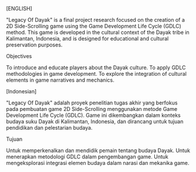 [ENGLISH]

"Legacy Of Dayak" is a final project research focused on the creation of a 2D Side-Scrolling game using the Game Development Life Cycle (GDLC) method. This game is developed in the cultural context of the Dayak tribe in Kalimantan, Indonesia, and is designed for educational and cultural preservation purposes.

Objectives

To introduce and educate players about the Dayak culture.
To apply GDLC methodologies in game development.
To explore the integration of cultural elements in game narratives and mechanics.

[Indonesian]

"Legacy Of Dayak" adalah proyek penelitian tugas akhir yang berfokus pada pembuatan game 2D Side-Scrolling menggunakan metode Game Development Life Cycle (GDLC). Game ini dikembangkan dalam konteks budaya suku Dayak di Kalimantan, Indonesia, dan dirancang untuk tujuan pendidikan dan pelestarian budaya.

Tujuan

Untuk memperkenalkan dan mendidik pemain tentang budaya Dayak.
Untuk menerapkan metodologi GDLC dalam pengembangan game.
Untuk mengeksplorasi integrasi elemen budaya dalam narasi dan mekanika game.

